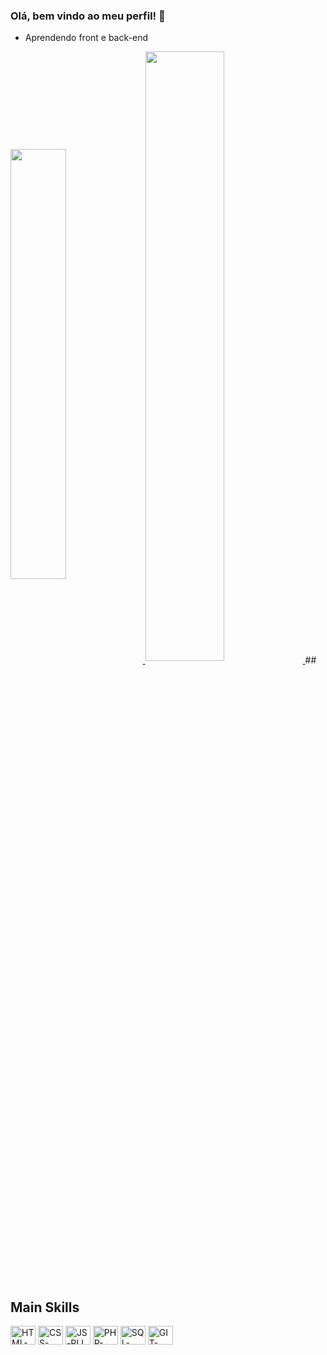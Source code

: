 ### Olá, bem vindo ao meu perfil! 👋

* Aprendendo front e back-end

<a href="https://github.com/PLeonLopes">
  <img width="42%" align="center" src="https://github-readme-stats.vercel.app/api?username=PLeonLopes&theme=radical"/>
</a>
<a href="https://github.com/PLeonLopes">
  <img width="50%" align="center" src="https://github-readme-stats.vercel.app/api/top-langs?username=PLeonLopes&layout=compact&langs_count=8&theme=radical"/>
</a>
##
<div style="display: inline_block"><br>
  <h2>Main Skills</h2>
  <img align="center" alt="HTML-PLL" title="HTML-PLL" height="30" width="40" src="https://cdn.jsdelivr.net/gh/devicons/devicon/icons/html5/html5-original.svg"/>
  <img align="center" alt="CSS-PLL" title="CSS-PLL" height="30" width="40" src="https://cdn.jsdelivr.net/gh/devicons/devicon/icons/css3/css3-original.svg" />
  <img align="center" alt="JS-PLL" title="CSS-PLL" height="30" width="40" src="https://cdn.jsdelivr.net/gh/devicons/devicon/icons/javascript/javascript-original.svg" />
  <img align="center" alt="PHP-PLL" title="PHP-PLL" height="30" width="40" src="https://cdn.jsdelivr.net/gh/devicons/devicon/icons/php/php-original.svg" />
  <img align="center" alt="SQL-PLL" title="SQL-PLL" height="30" width="40" src="https://cdn.jsdelivr.net/gh/devicons/devicon/icons/python/python-original.svg" />
  <img align="center" alt="GIT-PLL" title="GIT-PLL" height="30" width="40" src="https://cdn.jsdelivr.net/gh/devicons/devicon/icons/git/git-original.svg" />  
</div>

